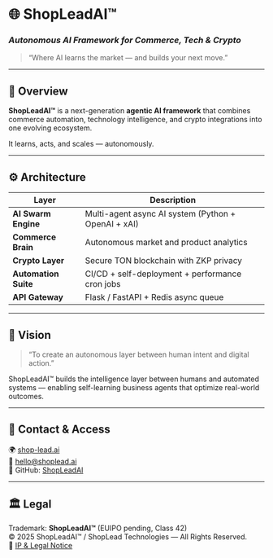 # 🌐 ShopLeadAI™
### _Autonomous AI Framework for Commerce, Tech & Crypto_

> “Where AI learns the market — and builds your next move.”

---

## 🧩 Overview

**ShopLeadAI™** is a next-generation **agentic AI framework** that combines commerce automation, technology intelligence, and crypto integrations into one evolving ecosystem.

It learns, acts, and scales — autonomously.

---

## ⚙️ Architecture

| Layer | Description |
|--------|--------------|
| **AI Swarm Engine** | Multi-agent async AI system (Python + OpenAI + xAI) |
| **Commerce Brain** | Autonomous market and product analytics |
| **Crypto Layer** | Secure TON blockchain with ZKP privacy |
| **Automation Suite** | CI/CD + self-deployment + performance cron jobs |
| **API Gateway** | Flask / FastAPI + Redis async queue |

---

## 🧠 Vision

> “To create an autonomous layer between human intent and digital action.”

ShopLeadAI™ builds the intelligence layer between humans and automated systems — enabling self-learning business agents that optimize real-world outcomes.

---

## 🧩 Contact & Access

🌍 [shop-lead.ai](https://shoplead.ai)  
📧 [hello@shoplead.ai](mailto:hello@shop-lead.ai)  
🐙 GitHub: [ShopLeadAI](https://github.com/ShopLeadAI)  

---

## 🏛️ Legal
Trademark: **ShopLeadAI™** (EUIPO pending, Class 42)  
© 2025 ShopLeadAI™ / ShopLead Technologies — All Rights Reserved.  
📘 [IP & Legal Notice](./IP_AND_LEGAL.md)
